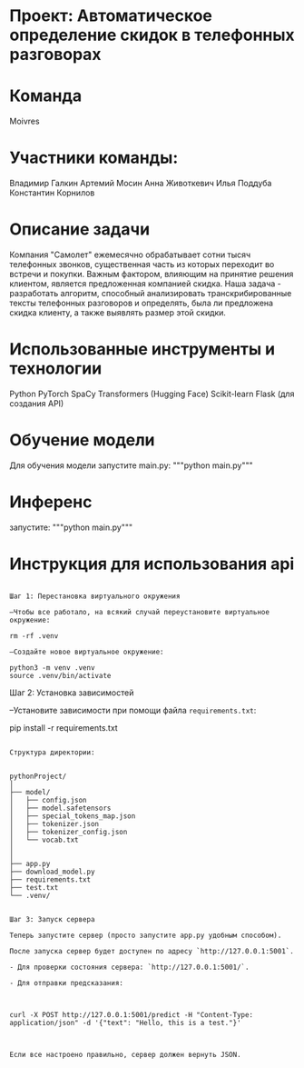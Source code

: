 # Проект: Автоматическое определение скидок в телефонных разговорах
# Команда
Moivres
# Участники команды:
Владимир Галкин
Артемий Мосин
Анна Животкевич
Илья Поддуба
Константин Корнилов
# Описание задачи
Компания "Самолет" ежемесячно обрабатывает сотни тысяч телефонных звонков, существенная часть из которых переходит во встречи и покупки. Важным фактором, влияющим на принятие решения клиентом, является предложенная компанией скидка. Наша задача - разработать алгоритм, способный анализировать транскрибированные тексты телефонных разговоров и определять, была ли предложена скидка клиенту, а также выявлять размер этой скидки.
# Использованные инструменты и технологии
Python
PyTorch
SpaCy
Transformers (Hugging Face)
Scikit-learn
Flask (для создания API)
# Обучение модели 
Для обучения модели запустите main.py:
"""python main.py"""
# Инференс
запустите:
"""python main.py"""
# Инструкция для использования api
~~~~~~~~~~~~~~~~~~~~~~~~~~~~~

Шаг 1: Перестановка виртуального окружения

–Чтобы все работало, на всякий случай переустановите виртуальное окружение:

rm -rf .venv

–Создайте новое виртуальное окружение:

python3 -m venv .venv
source .venv/bin/activate

~~~~~~~~~~~~~~~~~~~~~~~~~~~~~

Шаг 2: Установка зависимостей

–Установите зависимости при помощи файла `requirements.txt`:

pip install -r requirements.txt

~~~~~~~~~~~~~~~~~~~~~~~~~~~~~

Структура директории:


pythonProject/
│
├── model/
│   ├── config.json
│   ├── model.safetensors
│   ├── special_tokens_map.json
│   ├── tokenizer.json
│   ├── tokenizer_config.json
│   └── vocab.txt
│   
│
├── app.py
├── download_model.py
├── requirements.txt
├── test.txt
└── .venv/


Шаг 3: Запуск сервера

Теперь запустите сервер (просто запустите app.py удобным способом).

После запуска сервер будет доступен по адресу `http://127.0.0.1:5001`.

- Для проверки состояния сервера: `http://127.0.0.1:5001/`.

- Для отправки предсказания:



curl -X POST http://127.0.0.1:5001/predict -H "Content-Type: application/json" -d '{"text": "Hello, this is a test."}'



Если все настроено правильно, сервер должен вернуть JSON.


